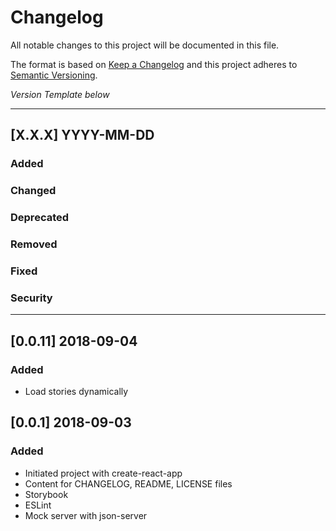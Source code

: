 # Changelog
All notable changes to this project will be documented in this file.

The format is based on [Keep a Changelog](http://keepachangelog.com/)
and this project adheres to [Semantic Versioning](http://semver.org/).


*Version Template below*

---
## [X.X.X] YYYY-MM-DD

### Added
### Changed
### Deprecated
### Removed
### Fixed
### Security
---

## [0.0.11] 2018-09-04

### Added
- Load stories dynamically

## [0.0.1] 2018-09-03

### Added
- Initiated project with create-react-app
- Content for CHANGELOG, README, LICENSE files
- Storybook
- ESLint
- Mock server with json-server
